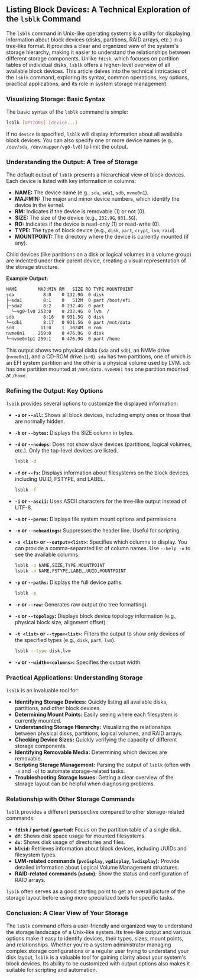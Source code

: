 ## Listing Block Devices: A Technical Exploration of the `lsblk` Command

The `lsblk` command in Unix-like operating systems is a utility for displaying information about block devices (disks, partitions, RAID arrays, etc.) in a tree-like format. It provides a clear and organized view of the system's storage hierarchy, making it easier to understand the relationships between different storage components. Unlike `fdisk`, which focuses on partition tables of individual disks, `lsblk` offers a higher-level overview of all available block devices. This article delves into the technical intricacies of the `lsblk` command, exploring its syntax, common operations, key options, practical applications, and its role in system storage management.

### Visualizing Storage: Basic Syntax

The basic syntax of the `lsblk` command is simple:

```bash
lsblk [OPTIONS] [device...]
```

If no `device` is specified, `lsblk` will display information about all available block devices. You can also specify one or more device names (e.g., `/dev/sda`, `/dev/mapper/vg0-lv0`) to limit the output.

### Understanding the Output: A Tree of Storage

The default output of `lsblk` presents a hierarchical view of block devices. Each device is listed with key information in columns:

- **NAME:** The device name (e.g., `sda`, `sda1`, `sdb`, `nvme0n1`).
- **MAJ:MIN:** The major and minor device numbers, which identify the device in the kernel.
- **RM:** Indicates if the device is removable (1) or not (0).
- **SIZE:** The size of the device (e.g., `232.9G`, `931.5G`).
- **RO:** Indicates if the device is read-only (1) or read-write (0).
- **TYPE:** The type of block device (e.g., `disk`, `part`, `crypt`, `lvm`, `raid`).
- **MOUNTPOINT:** The directory where the device is currently mounted (if any).

Child devices (like partitions on a disk or logical volumes in a volume group) are indented under their parent device, creating a visual representation of the storage structure.

**Example Output:**

```bash
NAME        MAJ:MIN RM   SIZE RO TYPE MOUNTPOINT
sda           8:0    0 232.9G  0 disk
├─sda1        8:1    0   512M  0 part /boot/efi
├─sda2        8:2    0 232.4G  0 part
  └─vg0-lv0 253:0    0 232.4G  0 lvm  /
sdb           8:16   0 931.5G  0 disk
└─sdb1        8:17   0 931.5G  0 part /mnt/data
sr0          11:0    1  1024M  0 rom
nvme0n1     259:0    0 476.9G  0 disk
└─nvme0n1p1 259:1    0 476.9G  0 part /home
```

This output shows two physical disks (`sda` and `sdb`), an NVMe drive (`nvme0n1`), and a CD-ROM drive (`sr0`). `sda` has two partitions, one of which is an EFI system partition and the other is a physical volume used by LVM. `sdb` has one partition mounted at `/mnt/data`. `nvme0n1` has one partition mounted at `/home`.

### Refining the Output: Key Options

`lsblk` provides several options to customize the displayed information:

- **`-a` or `--all`:** Shows all block devices, including empty ones or those that are normally hidden.

- **`-b` or `--bytes`:** Displays the SIZE column in bytes.

- **`-d` or `--nodeps`:** Does not show slave devices (partitions, logical volumes, etc.). Only the top-level devices are listed.

  ```bash
  lsblk -d
  ```

- **`-f` or `--fs`:** Displays information about filesystems on the block devices, including UUID, FSTYPE, and LABEL.

  ```bash
  lsblk -f
  ```

- **`-i` or `--ascii`:** Uses ASCII characters for the tree-like output instead of UTF-8.

- **`-m` or `--perms`:** Displays file system mount options and permissions.

- **`-n` or `--noheadings`:** Suppresses the header line. Useful for scripting.

- **`-o <list>` or `--output=<list>`:** Specifies which columns to display. You can provide a comma-separated list of column names. Use `--help -o` to see the available columns.

  ```bash
  lsblk -o NAME,SIZE,TYPE,MOUNTPOINT
  lsblk -o NAME,FSTYPE,LABEL,UUID,MOUNTPOINT
  ```

- **`-p` or `--paths`:** Displays the full device paths.

  ```bash
  lsblk -p
  ```

- **`-r` or `--raw`:** Generates raw output (no tree formatting).

- **`-s` or `--topology`:** Displays block device topology information (e.g., physical block size, alignment offset).

- **`-t <list>` or `--type=<list>`:** Filters the output to show only devices of the specified types (e.g., `disk`, `part`, `lvm`).

  ```bash
  lsblk --type disk,lvm
  ```

- **`-w` or `--width=<columns>`:** Specifies the output width.

### Practical Applications: Understanding Storage

`lsblk` is an invaluable tool for:

- **Identifying Storage Devices:** Quickly listing all available disks, partitions, and other block devices.
- **Determining Mount Points:** Easily seeing where each filesystem is currently mounted.
- **Understanding Storage Hierarchy:** Visualizing the relationships between physical disks, partitions, logical volumes, and RAID arrays.
- **Checking Device Sizes:** Quickly verifying the capacity of different storage components.
- **Identifying Removable Media:** Determining which devices are removable.
- **Scripting Storage Management:** Parsing the output of `lsblk` (often with `-n` and `-o`) to automate storage-related tasks.
- **Troubleshooting Storage Issues:** Getting a clear overview of the storage layout can be helpful when diagnosing problems.

### Relationship with Other Storage Commands

`lsblk` provides a different perspective compared to other storage-related commands:

- **`fdisk` / `parted` / `gparted`:** Focus on the partition table of a single disk.
- **`df`:** Shows disk space usage for mounted filesystems.
- **`du`:** Shows disk usage of directories and files.
- **`blkid`:** Retrieves information about block devices, including UUIDs and filesystem types.
- **LVM-related commands (`pvdisplay`, `vgdisplay`, `lvdisplay`):** Provide detailed information about Logical Volume Management structures.
- **RAID-related commands (`mdadm`):** Show the status and configuration of RAID arrays.

`lsblk` often serves as a good starting point to get an overall picture of the storage layout before using more specialized tools for specific tasks.

### Conclusion: A Clear View of Your Storage

The `lsblk` command offers a user-friendly and organized way to understand the storage landscape of a Unix-like system. Its tree-like output and various options make it easy to identify devices, their types, sizes, mount points, and relationships. Whether you're a system administrator managing complex storage configurations or a regular user trying to understand your disk layout, `lsblk` is a valuable tool for gaining clarity about your system's block devices. Its ability to be customized with output options also makes it suitable for scripting and automation.
